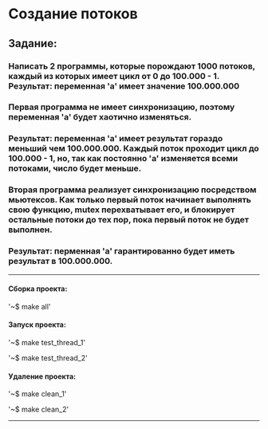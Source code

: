 # Создание потоков
## Задание:
### Написать 2 программы, которые порождают 1000 потоков, каждый из которых имеет цикл от 0 до 100.000 - 1. Результат: переменная 'a' имеет значение 100.000.000 
### Первая программа не имеет синхронизацию, поэтому переменная 'a' будет хаотично изменяться.

### Результат: переменная 'a' имеет результат гораздо меньший чем 100.000.000. Каждый поток проходит цикл до 100.000 - 1, но, так как постоянно 'a' изменяется всеми потоками, число будет меньше. 

### Вторая программа реализует синхронизацию посредством мьютексов. Как только первый поток начинает выполнять свою функцию, mutex перехватывает его, и блокирует остальные потоки до тех пор, пока первый поток не будет выполнен.
### Результат: перменная 'a' гарантированно будет иметь результат в 100.000.000.
____

#### Сборка проекта:

'~$ make all'

#### Запуск проекта:

'~$ make test_thread_1'

'~$ make test_thread_2'

#### Удаление проекта:

'~$ make clean_1'

'~$ make clean_2'
____
